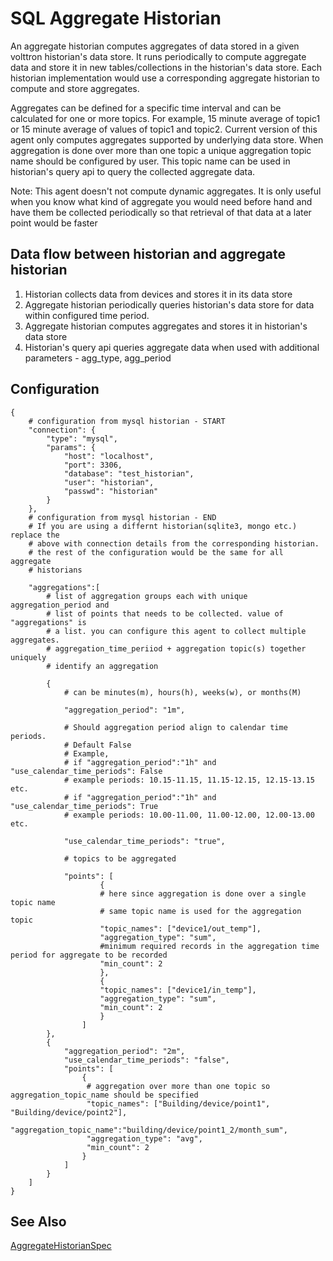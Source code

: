 # SQL Aggregate Historian 

An aggregate historian computes aggregates of data stored in a given
volttron historian\'s data store. It runs periodically to compute
aggregate data and store it in new tables/collections in the
historian\'s data store. Each historian implementation would use a
corresponding aggregate historian to compute and store aggregates.

Aggregates can be defined for a specific time interval and can be
calculated for one or more topics. For example, 15 minute average of
topic1 or 15 minute average of values of topic1 and topic2. Current
version of this agent only computes aggregates supported by underlying
data store. When aggregation is done over more than one topic a unique
aggregation topic name should be configured by user. This topic name can
be used in historian\'s query api to query the collected aggregate data.

Note: This agent doesn\'t not compute dynamic aggregates. It is only
useful when you know what kind of aggregate you would need before hand
and have them be collected periodically so that retrieval of that data
at a later point would be faster

## Data flow between historian and aggregate historian

1.  Historian collects data from devices and stores it in its data store
2.  Aggregate historian periodically queries historian\'s data store for data within configured time period.
3.  Aggregate historian computes aggregates and stores it in  historian\'s data store
4.  Historian\'s query api queries aggregate data when used with additional parameters - agg_type, agg_period

## Configuration

``` {.python}
{
    # configuration from mysql historian - START
    "connection": {
        "type": "mysql",
        "params": {
            "host": "localhost",
            "port": 3306,
            "database": "test_historian",
            "user": "historian",
            "passwd": "historian"
        }
    },
    # configuration from mysql historian - END
    # If you are using a differnt historian(sqlite3, mongo etc.) replace the
    # above with connection details from the corresponding historian.
    # the rest of the configuration would be the same for all aggregate
    # historians

    "aggregations":[
        # list of aggregation groups each with unique aggregation_period and
        # list of points that needs to be collected. value of "aggregations" is
        # a list. you can configure this agent to collect multiple aggregates.
        # aggregation_time_periiod + aggregation topic(s) together uniquely
        # identify an aggregation

        {
            # can be minutes(m), hours(h), weeks(w), or months(M)

            "aggregation_period": "1m",

            # Should aggregation period align to calendar time periods.
            # Default False
            # Example,
            # if "aggregation_period":"1h" and "use_calendar_time_periods": False
            # example periods: 10.15-11.15, 11.15-12.15, 12.15-13.15 etc.
            # if "aggregation_period":"1h" and "use_calendar_time_periods": True
            # example periods: 10.00-11.00, 11.00-12.00, 12.00-13.00 etc.

            "use_calendar_time_periods": "true",

            # topics to be aggregated

            "points": [
                    {
                    # here since aggregation is done over a single topic name
                    # same topic name is used for the aggregation topic
                    "topic_names": ["device1/out_temp"],
                    "aggregation_type": "sum",
                    #minimum required records in the aggregation time period for aggregate to be recorded
                    "min_count": 2
                    },
                    {
                    "topic_names": ["device1/in_temp"],
                    "aggregation_type": "sum",
                    "min_count": 2
                    }
                ]
        },
        {
            "aggregation_period": "2m",
            "use_calendar_time_periods": "false",
            "points": [
                {
                 # aggregation over more than one topic so aggregation_topic_name should be specified
                 "topic_names": ["Building/device/point1", "Building/device/point2"],
                 "aggregation_topic_name":"building/device/point1_2/month_sum",
                 "aggregation_type": "avg",
                 "min_count": 2
                }
            ]
        }
    ]
}
```

## See Also
[AggregateHistorianSpec](https://volttron.readthedocs.io/en/develop/developing-volttron/developing-agents/specifications/aggregate.html)
